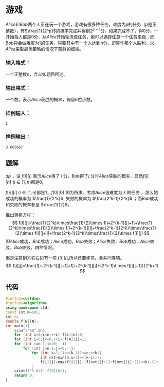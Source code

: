 # 游戏

$Alice$和$Bob$两个人正在玩一个游戏，游戏有很多种任务，难度为$p$的任务（$p$是正整数），有$\frac{1}{2^p}$的概率完成并得到$2^{p-1}$分，如果完成不了，得$0$分。一开始每人都是$0$分，从$Alice$开始轮流做任务，她可以选择任意一个任务来做；而$Bob$只会做难度为$1$的任务。只要其中有一个人达到$n$分，即算作那个人胜利。求$Alice$采取最优策略的情况下获胜的概率。

### 输入格式： 

一个正整数$n$，含义如题目所述。

### 输出格式： 

一个数，表示$Alice$获胜的概率，保留$6$位小数。

### 样例输入： 

```
1
```

### 样例输出： 

```
0.666667
```

## 题解

$dp$ ，设 $f[i][j]$ 表示$Alice$得了 $i$ 分，$Bob$得了$j$ 分时$Alice$获胜的概率，显然$f[i][n]\ (i\in[1,n)$都是$0$,

$f[n][i]\ (i\in[1,n)$都是$1$，$f[0][0]$ 即为所求。考虑$Alice$选难度为 $k$ 的任务 ，那么她成功的概率为 $\frac{1}{2^k}$ ,失败的概率为 $\frac{2^k-1}{2^k}$ ；而$Bob$成功和失败的概率都是 $\frac{1}{2}$。

推出转移方程：
$$
f[i][j]=\frac{1}{2^k}\times\frac{1}{2}\times f[i+2^{k-1}][j+1]+\frac{1}{2^k}\times\frac{1}{2}\times f[i+2^{k-1}][j]+\frac{2^k-1}{2^k}\times\frac{1}{2}\times f[i][j+1]+\frac{2^k-1}{2^k}\times\frac{1}{2}\times f[i][j]
$$
即$Alice$成功，$Bob$成功；$Alice$成功，$Bob$失败；$Alice$失败，$Bob$成功；$Alice$失败，$Bob$失败，四种情况。

但是注意到方程右边有一项 $f[i][j]$,所以还要移项，合并同类项。
$$
f[i][j]=\frac{f[i+2^{k-1}][j+1]+f[i+2^{k-1}][j]+(2^k-1)\times f[i][j+1]}{2^k+1}
$$

## 代码

```cpp
#include<cstdio>
#include<algorithm>
using namespace std;
const int N=505;
int n;
double f[N][N];
int main(){
    scanf("%d",&n);
    for (int i=0;i<n;++i) f[i][n]=0;
    for (int i=0;i<=n;++i) f[n][i]=1;
    for (int i=n-1;i>=0;--i)
        for (int j=n-1;j>=0;--j)
            for (int k=1;(1<<(k-2))<=n;++k){
                int nxt=min(n,i+(1<<(k-1)));
                f[i][j]=max(f[i][j],(f[nxt][j+1]+f[nxt][j]+((1<<k)-1)*f[i][j+1])/((1<<k)+1));
            }
    printf("%.6lf",f[0][0]);
    return 0;
}
```

